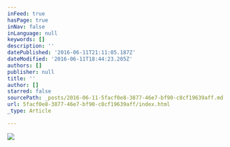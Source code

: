 ```yaml
---
inFeed: true
hasPage: true
inNav: false
inLanguage: null
keywords: []
description: ''
datePublished: '2016-06-11T21:11:05.187Z'
dateModified: '2016-06-11T18:44:23.205Z'
authors: []
publisher: null
title: ''
author: []
starred: false
sourcePath: _posts/2016-06-11-5facf0e8-3877-46e7-bf90-c8cf19639aff.md
url: 5facf0e8-3877-46e7-bf90-c8cf19639aff/index.html
_type: Article

---
```

![](https://the-grid-user-content.s3-us-west-2.amazonaws.com/52c07191-6bc2-489b-a4a7-1de6e099696f.jpg)